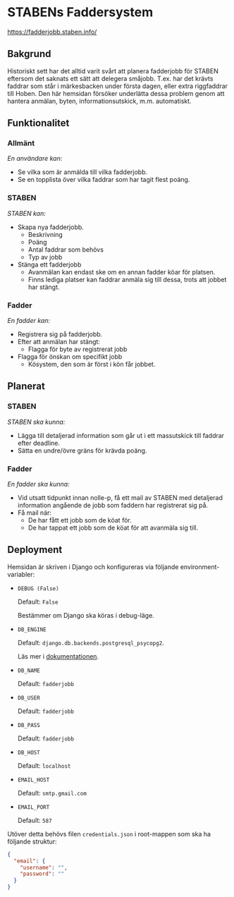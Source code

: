 # STABENs Faddersystem

https://fadderjobb.staben.info/

## Bakgrund

Historiskt sett har det alltid varit svårt att planera fadderjobb för STABEN
eftersom det saknats ett sätt att delegera småjobb. T.ex. har det krävts faddrar
som står i märkesbacken under första dagen, eller extra riggfaddrar till Hoben.
Den här hemsidan försöker underlätta dessa problem genom att hantera anmälan,
byten, informationsutskick, m.m. automatiskt.

## Funktionalitet

### Allmänt

_En användare kan:_

- Se vilka som är anmälda till vilka fadderjobb.
- Se en topplista över vilka faddrar som har tagit flest poäng.

### STABEN

_STABEN kan:_

- Skapa nya fadderjobb.
    - Beskrivning
    - Poäng
    - Antal faddrar som behövs
    - Typ av jobb
- Stänga ett fadderjobb
    - Avanmälan kan endast ske om en annan fadder köar för platsen.
    - Finns lediga platser kan faddrar anmäla sig till dessa, trots att jobbet har stängt.

### Fadder

_En fadder kan:_

- Registrera sig på fadderjobb.
- Efter att anmälan har stängt:
    - Flagga för byte av registrerat jobb
- Flagga för önskan om specifikt jobb
    - Kösystem, den som är först i kön får jobbet.

## Planerat

### STABEN

_STABEN ska kunna:_

- Lägga till detaljerad information som går ut i ett massutskick till faddrar efter deadline.
- Sätta en undre/övre gräns för krävda poäng.

### Fadder

_En fadder ska kunna:_

- Vid utsatt tidpunkt innan nolle-p, få ett mail av STABEN med detaljerad
information angående de jobb som faddern har registrerat sig på.
- Få mail när:
    - De har fått ett jobb som de köat för.
    - De har tappat ett jobb som de köat för att avanmäla sig till.

## Deployment

Hemsidan är skriven i Django och konfigureras via följande environment-variabler:

* `DEBUG (False)`

    Default: `False`
    
    Bestämmer om Django ska köras i debug-läge.
    
* `DB_ENGINE`

    Default: `django.db.backends.postgresql_psycopg2`.
    
    Läs mer i
    [dokumentationen](https://docs.djangoproject.com/en/2.1/ref/databases/).

* `DB_NAME`

    Default: `fadderjobb`

* `DB_USER`

    Default: `fadderjobb`

* `DB_PASS`

    Default: `fadderjobb`

* `DB_HOST`

    Default: `localhost`

* `EMAIL_HOST`

    Default: `smtp.gmail.com`
    
* `EMAIL_PORT`

    Default: `587`

Utöver detta behövs filen `credentials.json` i root-mappen 
som ska ha följande struktur:

```json
{
  "email": {
    "username": "",
    "password": ""
  }
}
```
